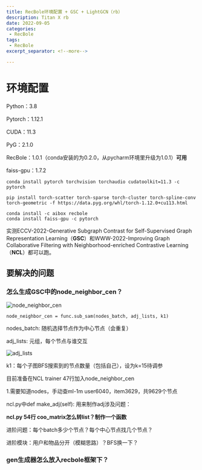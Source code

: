 ```yaml
---
title: RecBole环境配置 + GSC + LightGCN（rb）
description: Titan X rb
date: 2022-09-05
categories:
 - RecBole
tags:
 - RecBole
excerpt_separator: <!--more--> 

---
```




<!--more--> 

# 环境配置

Python：3.8

Pytorch：1.12.1

CUDA：11.3

PyG：2.1.0

RecBole：1.0.1（conda安装的为0.2.0，从pycharm环境里升级为1.0.1）**可用**

faiss-gpu：1.7.2

```
conda install pytorch torchvision torchaudio cudatoolkit=11.3 -c pytorch

pip install torch-scatter torch-sparse torch-cluster torch-spline-conv torch-geometric -f https://data.pyg.org/whl/torch-1.12.0+cu113.html

conda install -c aibox recbole
conda install faiss-gpu -c pytorch
```

实测ECCV-2022-Generative Subgraph Contrast for Self-Supervised Graph Representation Learning（**GSC**）和WWW-2022-Improving Graph Collaborative Filtering with Neighborhood-enriched Contrastive Learning（**NCL**）都可以跑。

## 要解决的问题

### 怎么生成GSC中的node_neighbor_cen？

![node_neighbor_cen](https://sunjc911.github.io/assets/images/rb/node_neighbor_cen.png)

```
node_neighbor_cen = func.sub_sam(nodes_batch, adj_lists, k1)
```

nodes_batch: 随机选择节点作为中心节点（会重复）

adj_lists: 元组，每个节点与谁交互

![adj_lists](https://sunjc911.github.io/assets/images/rb/adj_lists.png)

k1：每个子图BFS搜索到的节点数量（包括自己），设为k=15待调参

目前准备在NCL trainer 47行加入node_neighbor_cen

1.需要知道nodes，手动查ml-1m user6040，item3629，共9629个节点

ncl.py中def make_adj(self): 用来制作adj涉及问题：

**ncl.py 54行 coo_matrix怎么转list？制作一个函数**

进阶问题：每个batch多少个节点？每个中心节点找几个节点？

进阶模块：用户和物品分开（模糊思路）？BFS换一下？

### gen生成器怎么放入recbole框架下？